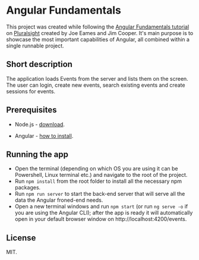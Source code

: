 # Angular Fundamentals

This project was created while following the [Angular Fundamentals tutorial](https://app.pluralsight.com/library/courses/angular-fundamentals/table-of-contents) on [Pluralsight](https://app.pluralsight.com) created by Joe Eames and Jim Cooper. It's main purpose is to showcase the most important capabilities of Angular, all combined within a single runnable project.

## Short description

The application loads Events from the server and lists them on the screen. The user can login, create new events, search existing events and create sessions for events. 

## Prerequisites

 - Node.js - [download](https://nodejs.org/en/download/).

 - Angular - [how to install](https://angular.io/guide/quickstart).

## Running the app

 - Open the terminal (depending on which OS you are using it can be Powershell, Linux terminal etc.) and navigate to the root of the project.
 - Run `npm install` from the root folder to install all the necessary npm packages.
 - Run `npm run server` to start the back-end server that will serve all the data the Angular froned-end needs.
 - Open a new terminal windows and run `npm start` (or run `ng serve -o` if you are using the Angular CLI); after the app is ready it will automatically open in your default browser window on http://localhost:4200/events.

 ## License

 MIT.
